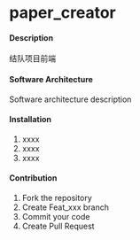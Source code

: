 # paper_creator

#### Description
结队项目前端

#### Software Architecture
Software architecture description

#### Installation

1.  xxxx
2.  xxxx
3.  xxxx

#### Contribution

1.  Fork the repository
2.  Create Feat_xxx branch
3.  Commit your code
4.  Create Pull Request
